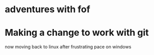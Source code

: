 adventures with fof
===================

# Making a change to work with git

now moving back to linux after frustrating pace on windows
